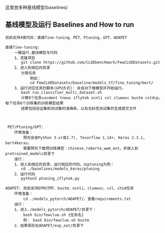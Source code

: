 这里放多种基线模型(baselines)


## 基线模型及运行 Baselines and How to run
    目前支持4类代码：直接fine-tuning、PET、Ptuning、GPT、ADAPET
    
    直接fine-tuning: 
        一键运行.基线模型与代码
        1、克隆项目 
           git clone https://github.com/CLUEbenchmark/FewCLUEDatasets.git
        2、进入到相应的目录
           分类任务  
               例如：
               cd FewCLUEDatasets/baseline/models_tf/fine_tuning/bert/
        3、运行对应任务的脚本(GPU方式): 会自动下载模型并开始运行。
           bash run_classifier_multi_dataset.sh
           计算8个任务cecmmnt tnews iflytek ocnli csl cluewsc bustm csldcp，每个任务6个训练集的训练模型结果
           结果包括验证集和测试集的准确率，以及无标签测试集的生成提交文件


​         

     PET/Ptuning/GPT:
       	环境准备：
            预先安装Python 3.x(或2.7), Tesorflow 1.14+, Keras 2.3.1, bert4keras。
            需要预先下载预训练模型：chinese_roberta_wwm_ext，并放入到pretrained_models目录下
    	运行：
        1、进入到相应的目录，运行相应的代码。以ptuning为例：
           cd ./baselines/models_keras/ptuning
        2、运行代码
           python3 ptuning_iflytek.py



~~~
ADAPET: 目前支持EPRSTMT、bustm、ocnli、cluewsc、csl、chid任务
	环境准备：
		cd ./models_pytorch/ADAPET/，查看requirements.txt
	运行：
	1、进入./models_pytorch/ADAPET/目录下：
		bash bin/fewclue.sh {任务名}
		例： bash bin/fewclue.sh bustm
	2、结果保存在ADAPET/exp_out/目录下
~~~

